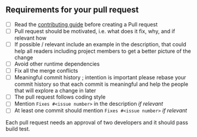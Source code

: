 
## Requirements for your pull request
 - [ ] Read the [contributing guide](https://github.com/nlesc-dirac/sagecal/blob/master/CONTRIBUTING.md) before creating a Pull request
 - [ ] Pull request should be motivated, i.e. what does it fix, why, and if relevant how
 - [ ] If possible / relevant include an example in the description, that could help all readers
       including project members to get a better picture of the change
 - [ ] Avoid other runtime dependencies
 - [ ] Fix all the merge conflicts
 - [ ] Meaningful commit history ; intention is important please rebase your commit history so that each
       commit is meaningful and help the people that will explore a change in later
 - [ ] The pull request follows coding style
 - [ ] Mention `Fixes #<issue number>` in the description _if relevant_
 - [ ] At least one commit should mention `Fixes #<issue number>` _if relevant_
 
Each pull request needs an approval of two developers and it should pass build test.
